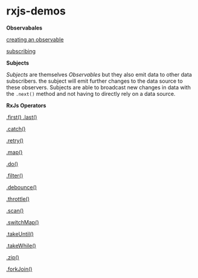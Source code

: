 # rxjs-demos

**Observabales**

[creating an observable]()

[subscribing]()

**Subjects**

*Subjects* are themselves *Observables* but they also emit data to other data subscribers. the subject will emit further changes to the data source to these observers. Subjects are able to broadcast new changes in data with the `.next()` method and not having to directly rely on a data source.

**RxJs Operators**

[.first() .last()]()

[.catch()]()

[.retry()]()

[.map()]()

[.do()]()

[.filter()]()

[.debounce()]()

[.throttle()]()

[.scan()]()

[.switchMap()]()

[.takeUntil()]()

[.takeWhile()]()

[.zip()]()

[.forkJoin()]()
